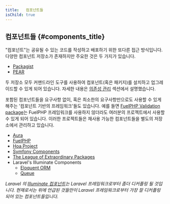 ```yaml
---
title:   컴포넌트들 
isChild: true
---
```


## 컴포넌트들 {#components_title}

"컴포넌트"는 공유될 수 있는 코드를 작성하고 배포하기 위한 또다른 접근 방식입니다. 다양한 컴포넌트 저장소가 존재하지만 주요한 것은 두 가지가 있습니다.

* [Packagist](#composer_and_packagist)
* [PEAR](#pear)

두 저장소 모두 커맨드라인 도구를 사용하여 컴포넌트(혹은 패키지)를 설치하고 업그레이드할 수 있게 되어 있습니다. 자세한 내용은 [의존성 관리][dm] 섹션에서 설명했습니다.

포함된 컴포넌트들을 요구사항 없이, 혹은 최소한의 요구사항만으로도 사용할 수 있게 해주는 '컴포넌트 기반의 프레임워크'들도 있습니다. 예를 들면 [FuelPHP Validation package][fuelval]는 FuelPHP 프레임워크를 사용하지 않더라도 여러분의 프로젝트에서 사용할 수 있게 되어 있습니다. 이러한 프로젝트들은 재사용 가능한 컴포넌트들을 별도의 저장소에서 관리하고 있습니다.

  [dm]: #dependency_management
  [fuelval]: https://github.com/fuelphp/validation

* [Aura](http://auraphp.github.com/)
* [FuelPHP](https://github.com/fuelphp)
* [Hoa Project](https://github.com/hoaproject)
* [Symfony Components](http://symfony.com/doc/current/components/index.html)
* [The League of Extraordinary Packages](http://thephpleague.com/)
* Laravel's Illuminate Components
    * [Eloquent ORM](https://github.com/illuminate/database)
    * [Queue](https://github.com/illuminate/queue)

_Laravel 의 [Illuminate 컴포넌트](https://github.com/illuminate)는 
Laravel 프레임워크로부터 좀더 디커플링 될 것입니다. 현재로서는 위에 언급된 것들만이 Laravel 
프레임워크로부터 가장 잘 디커플링 되어 있는 컴포넌트들입니다._
